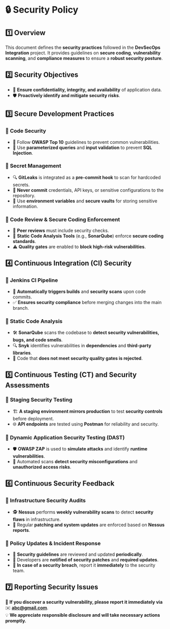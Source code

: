 # 🔒 Security Policy  

## 1️⃣ Overview  
This document defines the **security practices** followed in the **DevSecOps Integration** project. It provides guidelines on **secure coding**, **vulnerability scanning**, and **compliance measures** to ensure a **robust security posture**.  

## 2️⃣ Security Objectives  
- 🔐 **Ensure confidentiality, integrity, and availability** of application data.  
- 🛡️ **Proactively identify and mitigate security risks**.  

## 3️⃣ Secure Development Practices  
### 🔹 **Code Security**  
- 📌 Follow **OWASP Top 10** guidelines to prevent common vulnerabilities.  
- 🛑 Use **parameterized queries** and **input validation** to prevent **SQL Injection**.  

### 🔹 **Secret Management**  
- 🔍 **GitLeaks** is integrated as a **pre-commit hook** to scan for hardcoded secrets.  
- 🚫 **Never commit** credentials, API keys, or sensitive configurations to the repository.  
- 🔑 Use **environment variables** and **secure vaults** for storing sensitive information.  

### 🔹 **Code Review & Secure Coding Enforcement**  
- 👀 **Peer reviews** must include security checks.  
- 🧪 **Static Code Analysis Tools** (e.g., **SonarQube**) enforce **secure coding standards**.  
- ⚠️ **Quality gates** are enabled to **block high-risk vulnerabilities**.  

## 4️⃣ Continuous Integration (CI) Security  
### 🔹 **Jenkins CI Pipeline**  
- 🔄 **Automatically triggers builds** and **security scans** upon code commits.  
- ✅ **Ensures security compliance** before merging changes into the main branch.  

### 🔹 **Static Code Analysis**  
- 🛠️ **SonarQube** scans the codebase to **detect security vulnerabilities, bugs, and code smells**.  
- 🔍 **Snyk** identifies vulnerabilities in **dependencies** and **third-party libraries**.  
- 🚫 Code that **does not meet security quality gates is rejected**.  

## 5️⃣ Continuous Testing (CT) and Security Assessments  
### 🔹 **Staging Security Testing**  
- 🏗️ **A staging environment mirrors production** to test **security controls** before deployment.  
- 🌐 **API endpoints** are tested using **Postman** for reliability and security.  

### 🔹 **Dynamic Application Security Testing (DAST)**  
- 🛡️ **OWASP ZAP** is used to **simulate attacks** and identify **runtime vulnerabilities**.  
- 🚨 Automated scans **detect security misconfigurations** and **unauthorized access risks**.  

## 6️⃣ Continuous Security Feedback  
### 🔹 **Infrastructure Security Audits**  
- 🕵️ **Nessus** performs **weekly vulnerability scans** to detect **security flaws** in infrastructure.  
- 🔄 Regular **patching and system updates** are enforced based on **Nessus reports**.  

### 🔹 **Policy Updates & Incident Response**  
- 📜 **Security guidelines** are reviewed and updated **periodically**.  
- 📢 Developers are **notified of security patches** and **required updates**.  
- 🚨 **In case of a security breach**, report it **immediately** to the security team.  

## 7️⃣ Reporting Security Issues  
📩 **If you discover a security vulnerability, please report it immediately via** ✉️ **abc@gmail.com**.  
💡 **We appreciate responsible disclosure and will take necessary actions promptly.**  
